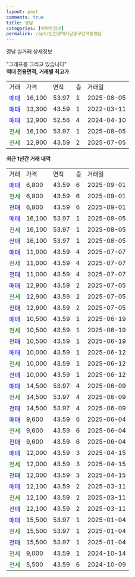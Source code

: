 ```yaml
---
layout: post
comments: true
title: 영남
categories: [아파트정보]
permalink: /apt/인천광역시남동구간석동영남
---
```


영남 실거래 상세정보

<script type="text/javascript">
  google.charts.load('current', {'packages':['line', 'corechart']});
  google.charts.setOnLoadCallback(drawChart);

  function drawChart() {
    var data = new google.visualization.DataTable();
    data.addColumn('date', '거래일');
    data.addColumn('number', "매매");
    data.addColumn('number', "전세");
    data.addColumn('number', "전매");

    data.addRows([[new Date(Date.parse("2025-09-01")), 6800, null, null], [new Date(Date.parse("2025-09-01")), null, 6800, null], [new Date(Date.parse("2025-09-01")), null, null, 6800], [new Date(Date.parse("2025-08-05")), 16100, null, null], [new Date(Date.parse("2025-08-05")), null, 16100, null], [new Date(Date.parse("2025-08-05")), null, null, 16100], [new Date(Date.parse("2025-07-07")), 11000, null, null], [new Date(Date.parse("2025-07-07")), null, 11000, null], [new Date(Date.parse("2025-07-07")), null, null, 11000], [new Date(Date.parse("2025-07-05")), 12900, null, null], [new Date(Date.parse("2025-07-05")), null, 12900, null], [new Date(Date.parse("2025-07-05")), null, null, 12900], [new Date(Date.parse("2025-06-19")), 10500, null, null], [new Date(Date.parse("2025-06-19")), null, 10500, null], [new Date(Date.parse("2025-06-19")), null, null, 10500], [new Date(Date.parse("2025-06-12")), 10000, null, null], [new Date(Date.parse("2025-06-12")), null, 10000, null], [new Date(Date.parse("2025-06-12")), null, null, 10000], [new Date(Date.parse("2025-06-09")), 14500, null, null], [new Date(Date.parse("2025-06-09")), null, 14500, null], [new Date(Date.parse("2025-06-09")), null, null, 14500], [new Date(Date.parse("2025-06-04")), 9600, null, null], [new Date(Date.parse("2025-06-04")), null, 9600, null], [new Date(Date.parse("2025-06-04")), null, null, 9600], [new Date(Date.parse("2025-04-15")), 12000, null, null], [new Date(Date.parse("2025-04-15")), null, 12000, null], [new Date(Date.parse("2025-04-15")), null, null, 12000], [new Date(Date.parse("2025-03-11")), 12100, null, null], [new Date(Date.parse("2025-03-11")), null, 12100, null], [new Date(Date.parse("2025-03-11")), null, null, 12100], [new Date(Date.parse("2025-01-04")), 15500, null, null], [new Date(Date.parse("2025-01-04")), null, 15500, null], [new Date(Date.parse("2025-01-04")), null, null, 15500], [new Date(Date.parse("2024-10-14")), null, 9000, null], [new Date(Date.parse("2024-10-09")), null, 5500, null]]);

    var options = {
      hAxis: {
        format: 'yyyy/MM/dd'
      },    
      lineWidth: 0,
      pointsVisible: true,    
      title: '최근 1년간 유형별 실거래가 분포',
      legend: { position: 'bottom' }
    };

    var formatter = new google.visualization.NumberFormat({pattern:'###,###'} );
    formatter.format(data, 1);
    formatter.format(data, 2);
    
    setTimeout(function() {
        var chart = new google.visualization.LineChart(document.getElementById('columnchart_material'));
        chart.draw(data, (options));
        document.getElementById('loading').style.display = 'none';
    }, 200);
  }
</script>


<div id="loading" style="z-index:20; display: block; margin-left: 0px">"그래프를 그리고 있습니다"</div>
<div id="columnchart_material" style="width: 95%; margin-left: 0px; display: block"></div>
<!-- contents start -->
<b>역대 전용면적, 거래별 최고가</b>
<table class="sortable">
    <tr>
      <td>거래</td>
      <td>가격</td>
      <td>면적</td>
      <td>층</td>
      <td>거래일</td>
    </tr>
        <tr>
          <td><a style="color: blue">매매</a></td>
          <td>16,100</td>
          <td>53.97</td>
          <td>1</td>
          <td>2025-08-05</td>
        </tr>            <tr>
          <td><a style="color: blue">매매</a></td>
          <td>13,300</td>
          <td>43.59</td>
          <td>1</td>
          <td>2022-03-11</td>
        </tr>            <tr>
          <td><a style="color: blue">매매</a></td>
          <td>12,900</td>
          <td>52.56</td>
          <td>4</td>
          <td>2024-04-10</td>
        </tr>        
        <tr>
              <td><a style="color: darkgreen">전세</a></td>
              <td>16,100</td>
              <td>53.97</td>
              <td>1</td>
              <td>2025-08-05</td>
            </tr>            <tr>
              <td><a style="color: darkgreen">전세</a></td>
              <td>12,900</td>
              <td>43.59</td>
              <td>2</td>
              <td>2025-07-05</td>
            </tr>        
    
</table>

<b>최근 1년간 거래 내역</b>

<table class="sortable">
    <tr>
      <td>거래</td>
      <td>가격</td>
      <td>면적</td>
      <td>층</td>
      <td>거래일</td>
    </tr>
    <tr>
      <td><a style="color: blue">매매</a></td>
      <td>6,800</td>
      <td>43.59</td>
      <td>6</td>
      <td>2025-09-01</td>
    </tr>          <tr>
      <td><a style="color: darkgreen">전세</a></td>
      <td>6,800</td>
      <td>43.59</td>
      <td>6</td>
      <td>2025-09-01</td>
    </tr>          <tr>
      <td><a style="color: darkblue">전매</a></td>
      <td>6,800</td>
      <td>43.59</td>
      <td>6</td>
      <td>2025-09-01</td>
    </tr>          <tr>
      <td><a style="color: blue">매매</a></td>
      <td>16,100</td>
      <td>53.97</td>
      <td>1</td>
      <td>2025-08-05</td>
    </tr>          <tr>
      <td><a style="color: darkgreen">전세</a></td>
      <td>16,100</td>
      <td>53.97</td>
      <td>1</td>
      <td>2025-08-05</td>
    </tr>          <tr>
      <td><a style="color: darkblue">전매</a></td>
      <td>16,100</td>
      <td>53.97</td>
      <td>1</td>
      <td>2025-08-05</td>
    </tr>          <tr>
      <td><a style="color: blue">매매</a></td>
      <td>11,000</td>
      <td>43.59</td>
      <td>4</td>
      <td>2025-07-07</td>
    </tr>          <tr>
      <td><a style="color: darkgreen">전세</a></td>
      <td>11,000</td>
      <td>43.59</td>
      <td>4</td>
      <td>2025-07-07</td>
    </tr>          <tr>
      <td><a style="color: darkblue">전매</a></td>
      <td>11,000</td>
      <td>43.59</td>
      <td>4</td>
      <td>2025-07-07</td>
    </tr>          <tr>
      <td><a style="color: blue">매매</a></td>
      <td>12,900</td>
      <td>43.59</td>
      <td>2</td>
      <td>2025-07-05</td>
    </tr>          <tr>
      <td><a style="color: darkgreen">전세</a></td>
      <td>12,900</td>
      <td>43.59</td>
      <td>2</td>
      <td>2025-07-05</td>
    </tr>          <tr>
      <td><a style="color: darkblue">전매</a></td>
      <td>12,900</td>
      <td>43.59</td>
      <td>2</td>
      <td>2025-07-05</td>
    </tr>          <tr>
      <td><a style="color: blue">매매</a></td>
      <td>10,500</td>
      <td>43.59</td>
      <td>1</td>
      <td>2025-06-19</td>
    </tr>          <tr>
      <td><a style="color: darkgreen">전세</a></td>
      <td>10,500</td>
      <td>43.59</td>
      <td>1</td>
      <td>2025-06-19</td>
    </tr>          <tr>
      <td><a style="color: darkblue">전매</a></td>
      <td>10,500</td>
      <td>43.59</td>
      <td>1</td>
      <td>2025-06-19</td>
    </tr>          <tr>
      <td><a style="color: blue">매매</a></td>
      <td>10,000</td>
      <td>43.59</td>
      <td>1</td>
      <td>2025-06-12</td>
    </tr>          <tr>
      <td><a style="color: darkgreen">전세</a></td>
      <td>10,000</td>
      <td>43.59</td>
      <td>1</td>
      <td>2025-06-12</td>
    </tr>          <tr>
      <td><a style="color: darkblue">전매</a></td>
      <td>10,000</td>
      <td>43.59</td>
      <td>1</td>
      <td>2025-06-12</td>
    </tr>          <tr>
      <td><a style="color: blue">매매</a></td>
      <td>14,500</td>
      <td>53.97</td>
      <td>4</td>
      <td>2025-06-09</td>
    </tr>          <tr>
      <td><a style="color: darkgreen">전세</a></td>
      <td>14,500</td>
      <td>53.97</td>
      <td>4</td>
      <td>2025-06-09</td>
    </tr>          <tr>
      <td><a style="color: darkblue">전매</a></td>
      <td>14,500</td>
      <td>53.97</td>
      <td>4</td>
      <td>2025-06-09</td>
    </tr>          <tr>
      <td><a style="color: blue">매매</a></td>
      <td>9,600</td>
      <td>43.59</td>
      <td>6</td>
      <td>2025-06-04</td>
    </tr>          <tr>
      <td><a style="color: darkgreen">전세</a></td>
      <td>9,600</td>
      <td>43.59</td>
      <td>6</td>
      <td>2025-06-04</td>
    </tr>          <tr>
      <td><a style="color: darkblue">전매</a></td>
      <td>9,600</td>
      <td>43.59</td>
      <td>6</td>
      <td>2025-06-04</td>
    </tr>          <tr>
      <td><a style="color: blue">매매</a></td>
      <td>12,000</td>
      <td>43.59</td>
      <td>3</td>
      <td>2025-04-15</td>
    </tr>          <tr>
      <td><a style="color: darkgreen">전세</a></td>
      <td>12,000</td>
      <td>43.59</td>
      <td>3</td>
      <td>2025-04-15</td>
    </tr>          <tr>
      <td><a style="color: darkblue">전매</a></td>
      <td>12,000</td>
      <td>43.59</td>
      <td>3</td>
      <td>2025-04-15</td>
    </tr>          <tr>
      <td><a style="color: blue">매매</a></td>
      <td>12,100</td>
      <td>43.59</td>
      <td>2</td>
      <td>2025-03-11</td>
    </tr>          <tr>
      <td><a style="color: darkgreen">전세</a></td>
      <td>12,100</td>
      <td>43.59</td>
      <td>2</td>
      <td>2025-03-11</td>
    </tr>          <tr>
      <td><a style="color: darkblue">전매</a></td>
      <td>12,100</td>
      <td>43.59</td>
      <td>2</td>
      <td>2025-03-11</td>
    </tr>          <tr>
      <td><a style="color: blue">매매</a></td>
      <td>15,500</td>
      <td>53.97</td>
      <td>1</td>
      <td>2025-01-04</td>
    </tr>          <tr>
      <td><a style="color: darkgreen">전세</a></td>
      <td>15,500</td>
      <td>53.97</td>
      <td>1</td>
      <td>2025-01-04</td>
    </tr>          <tr>
      <td><a style="color: darkblue">전매</a></td>
      <td>15,500</td>
      <td>53.97</td>
      <td>1</td>
      <td>2025-01-04</td>
    </tr>          <tr>
      <td><a style="color: darkgreen">전세</a></td>
      <td>9,000</td>
      <td>43.59</td>
      <td>1</td>
      <td>2024-10-14</td>
    </tr>          <tr>
      <td><a style="color: darkgreen">전세</a></td>
      <td>5,500</td>
      <td>43.59</td>
      <td>6</td>
      <td>2024-10-09</td>
    </tr>      </table>
<!-- contents end -->    


